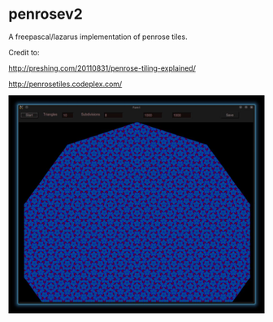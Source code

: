 # penrosev2
A freepascal/lazarus implementation of penrose tiles. 

Credit to:

http://preshing.com/20110831/penrose-tiling-explained/

http://penrosetiles.codeplex.com/

![Alt text](screenshot.jpeg?raw=true)
